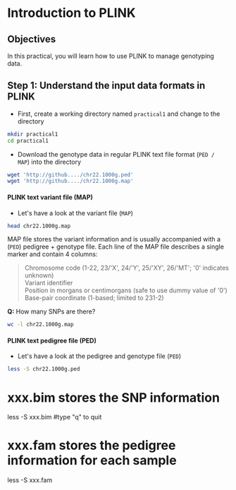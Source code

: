 # Introduction to PLINK

## Objectives
In this practical, you will learn how to use PLINK to manage genotyping data.

## Step 1: Understand the input data formats in PLINK
- First, create a working directory named `practical1` and change to the directory
```bash
mkdir practical1
cd practical1
```
- Download the genotype data in regular PLINK text file format (`PED / MAP`) into the directory
```bash
wget 'http://github..../chr22.1000g.ped'
wget 'http://github..../chr22.1000g.map'
```

#### PLINK text variant file (MAP)
- Let's have a look at the variant file (`MAP`)
```bash
head chr22.1000g.map
```
MAP file stores the variant information and is usually accompanied with a (`PED`) pedigree + genotype file.
Each line of the MAP file describes a single marker and contain 4 columns:

> Chromosome code (1-22, 23/'X', 24/'Y', 25/'XY', 26/'MT'; '0' indicates unknown)<br>
> Variant identifier<br>
> Position in morgans or centimorgans (safe to use dummy value of '0')<br>
> Base-pair coordinate (1-based; limited to 231-2)

**Q:** How many SNPs are there?
```bash
wc -l chr22.1000g.map
```

#### PLINK text pedigree file (PED)
- Let's have a look at the pedigree and genotype file (`PED`)
```bash
less -S chr22.1000g.ped
```
# xxx.bim stores the SNP information
less -S xxx.bim   #type "q" to quit

# xxx.fam stores the pedigree information for each sample
less -S xxx.fam
```
